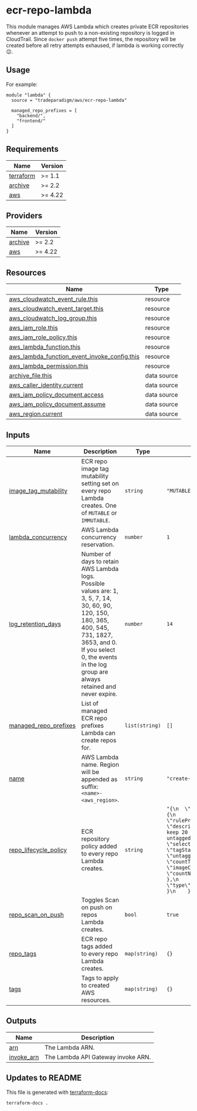 <!-- BEGIN_TF_DOCS -->
# ecr-repo-lambda

This module manages AWS Lambda which creates private ECR repositories
whenever an attempt to push to a non-existing repository is logged in
CloudTrail. Since `docker push` attempt five times, the repository will
be created before all retry attempts exhaused, if lambda is working
correctly 😉.

## Usage

For example:

```hcl
module "lambda" {
  source = "tradeparadigm/aws/ecr-repo-lambda"

  managed_repo_prefixes = [
    "backend/",
    "frontend/"
  ]
}
```

## Requirements

| Name | Version |
|------|---------|
| <a name="requirement_terraform"></a> [terraform](#requirement_terraform) | >= 1.1 |
| <a name="requirement_archive"></a> [archive](#requirement_archive) | >= 2.2 |
| <a name="requirement_aws"></a> [aws](#requirement_aws) | >= 4.22 |

## Providers

| Name | Version |
|------|---------|
| <a name="provider_archive"></a> [archive](#provider_archive) | >= 2.2 |
| <a name="provider_aws"></a> [aws](#provider_aws) | >= 4.22 |

## Resources

| Name | Type |
|------|------|
| [aws_cloudwatch_event_rule.this](https://registry.terraform.io/providers/hashicorp/aws/latest/docs/resources/cloudwatch_event_rule) | resource |
| [aws_cloudwatch_event_target.this](https://registry.terraform.io/providers/hashicorp/aws/latest/docs/resources/cloudwatch_event_target) | resource |
| [aws_cloudwatch_log_group.this](https://registry.terraform.io/providers/hashicorp/aws/latest/docs/resources/cloudwatch_log_group) | resource |
| [aws_iam_role.this](https://registry.terraform.io/providers/hashicorp/aws/latest/docs/resources/iam_role) | resource |
| [aws_iam_role_policy.this](https://registry.terraform.io/providers/hashicorp/aws/latest/docs/resources/iam_role_policy) | resource |
| [aws_lambda_function.this](https://registry.terraform.io/providers/hashicorp/aws/latest/docs/resources/lambda_function) | resource |
| [aws_lambda_function_event_invoke_config.this](https://registry.terraform.io/providers/hashicorp/aws/latest/docs/resources/lambda_function_event_invoke_config) | resource |
| [aws_lambda_permission.this](https://registry.terraform.io/providers/hashicorp/aws/latest/docs/resources/lambda_permission) | resource |
| [archive_file.this](https://registry.terraform.io/providers/hashicorp/archive/latest/docs/data-sources/file) | data source |
| [aws_caller_identity.current](https://registry.terraform.io/providers/hashicorp/aws/latest/docs/data-sources/caller_identity) | data source |
| [aws_iam_policy_document.access](https://registry.terraform.io/providers/hashicorp/aws/latest/docs/data-sources/iam_policy_document) | data source |
| [aws_iam_policy_document.assume](https://registry.terraform.io/providers/hashicorp/aws/latest/docs/data-sources/iam_policy_document) | data source |
| [aws_region.current](https://registry.terraform.io/providers/hashicorp/aws/latest/docs/data-sources/region) | data source |

## Inputs

| Name | Description | Type | Default | Required |
|------|-------------|------|---------|:--------:|
| <a name="input_image_tag_mutability"></a> [image_tag_mutability](#input_image_tag_mutability) | ECR repo image tag mutability setting set on every repo Lambda creates. One of `MUTABLE` or `IMMUTABLE`. | `string` | `"MUTABLE"` | no |
| <a name="input_lambda_concurrency"></a> [lambda_concurrency](#input_lambda_concurrency) | AWS Lambda concurrency reservation. | `number` | `1` | no |
| <a name="input_log_retention_days"></a> [log_retention_days](#input_log_retention_days) | Number of days to retain AWS Lambda logs. Possible values are: 1, 3, 5, 7, 14, 30, 60, 90, 120, 150, 180, 365, 400, 545, 731, 1827, 3653, and 0. If you select 0, the events in the log group are always retained and never expire. | `number` | `14` | no |
| <a name="input_managed_repo_prefixes"></a> [managed_repo_prefixes](#input_managed_repo_prefixes) | List of managed ECR repo prefixes Lambda can create repos for. | `list(string)` | `[]` | no |
| <a name="input_name"></a> [name](#input_name) | AWS Lambda name. Region will be appended as suffix: `<name>-<aws_region>`. | `string` | `"create-ecr-repo"` | no |
| <a name="input_repo_lifecycle_policy"></a> [repo_lifecycle_policy](#input_repo_lifecycle_policy) | ECR repository policy added to every repo Lambda creates. | `string` | `"{\n  \"rules\": [\n    {\n      \"rulePriority\": 10,\n      \"description\": \"Only keep 20 most recent untagged images.\",\n      \"selection\": {\n        \"tagStatus\": \"untagged\",\n        \"countType\": \"imageCountMoreThan\",\n        \"countNumber\": 20\n      },\n      \"action\": {\n        \"type\": \"expire\"\n      }\n    }\n}\n"` | no |
| <a name="input_repo_scan_on_push"></a> [repo_scan_on_push](#input_repo_scan_on_push) | Toggles Scan on push on repos Lambda creates. | `bool` | `true` | no |
| <a name="input_repo_tags"></a> [repo_tags](#input_repo_tags) | ECR repo tags added to every repo Lambda creates. | `map(string)` | `{}` | no |
| <a name="input_tags"></a> [tags](#input_tags) | Tags to apply to created AWS resources. | `map(string)` | `{}` | no |

## Outputs

| Name | Description |
|------|-------------|
| <a name="output_arn"></a> [arn](#output_arn) | The Lambda ARN. |
| <a name="output_invoke_arn"></a> [invoke_arn](#output_invoke_arn) | The Lambda API Gateway invoke ARN. |

## Updates to README

This file is generated with [terraform-docs](https://github.com/terraform-docs/terraform-docs):

```sh
terraform-docs .
```
<!-- END_TF_DOCS -->
